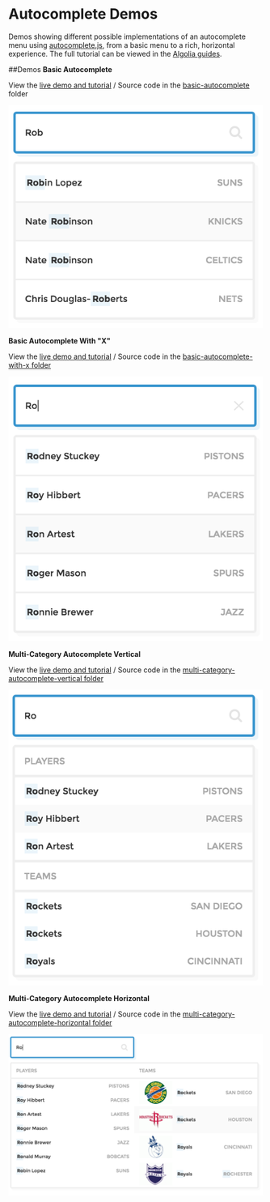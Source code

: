 # Autocomplete Demos
Demos showing different possible implementations of an autocomplete menu using [autocomplete.js](https://github.com/algolia/autocomplete.js/), from a basic menu to a rich, horizontal experience. The full tutorial can be viewed in the [Algolia guides](https://www.algolia.com/doc/autocomplete).

##Demos
**Basic Autocomplete**

View the [live demo and tutorial](https://www.algolia.com/doc/autocomplete#try-it---live-demo) / Source code in the [basic-autocomplete](https://github.com/algolia/examples/tree/add_autocomplete_guide/autocomplete/demos/basic-autocomplete) folder

![Basic Autocomplete](previews/basic-autocomplete.png)

**Basic Autocomplete With "X"**

View the [live demo and tutorial](https://www.algolia.com/doc/autocomplete#try-it---live-demo-1) / Source code in the [basic-autocomplete-with-x folder](https://github.com/algolia/examples/tree/add_autocomplete_guide/autocomplete/demos/basic-autocomplete-with-x)

![Basic Autocomplete](previews/basic-autocomplete-with-X.png)

**Multi-Category Autocomplete Vertical**

View the [live demo and tutorial](https://www.algolia.com/doc/admin/autocomplete#try-it---live-demo-2) / Source code in the [multi-category-autocomplete-vertical folder](https://github.com/algolia/examples/tree/add_autocomplete_guide/autocomplete/demos/multi-category-autocomplete-vertical)

![Basic Autocomplete](previews/multi-category-autocomplete-vertical.png)

**Multi-Category Autocomplete Horizontal**

View the [live demo and tutorial](https://www.algolia.com/doc/admin/autocomplete#try-it---live-demo-2) / Source code in the [multi-category-autocomplete-horizontal folder](https://github.com/algolia/examples/tree/add_autocomplete_guide/autocomplete/demos/multi-category-autocomplete-horizontal)

![Basic Autocomplete](previews/multi-category-autocomplete-horizontal.png)
